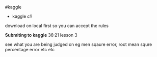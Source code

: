 #kaggle

* kaggle _cli_ 

download on local first so you can accept the rules

**Submiting to kaggle**
36:21 lesson 3

see what you are being judged on eg men sqaure error, root mean squre percentage error etc etc